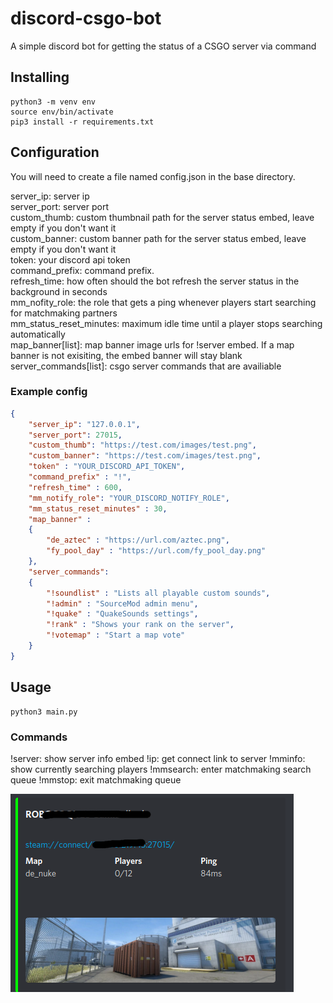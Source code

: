 # discord-csgo-bot
A simple discord bot for getting the status of a CSGO server via command

## Installing
```
python3 -m venv env
source env/bin/activate
pip3 install -r requirements.txt
```
## Configuration
You will need to create a file named config.json in the base directory.

server_ip: server ip  
server_port: server port  
custom_thumb: custom thumbnail path for the server status embed, leave empty if you don't want it  
custom_banner: custom banner path for the server status embed, leave empty if you don't want it  
token: your discord api token  
command_prefix: command prefix.  
refresh_time: how often should the bot refresh the server status in the background in seconds  
mm_nofity_role: the role that gets a ping whenever players start searching for matchmaking partners  
mm_status_reset_minutes: maximum idle time until a player stops searching automatically  
map_banner[list]: map banner image urls for !server embed. If a map banner is not exisiting, the embed banner will stay blank  
server_commands[list]: csgo server commands that are availiable  

### Example config
```json
{
    "server_ip": "127.0.0.1",
    "server_port": 27015,
    "custom_thumb": "https://test.com/images/test.png",
    "custom_banner": "https://test.com/images/test.png",
    "token" : "YOUR_DISCORD_API_TOKEN",
    "command_prefix" : "!",
    "refresh_time" : 600,
    "mm_notify_role": "YOUR_DISCORD_NOTIFY_ROLE",
    "mm_status_reset_minutes" : 30,
    "map_banner" : 
    {
        "de_aztec" : "https://url.com/aztec.png",
        "fy_pool_day" : "https://url.com/fy_pool_day.png"
    },
    "server_commands":
    {
        "!soundlist" : "Lists all playable custom sounds",
        "!admin" : "SourceMod admin menu",
        "!quake" : "QuakeSounds settings",
        "!rank" : "Shows your rank on the server",
        "!votemap" : "Start a map vote"
    }
}
```

## Usage
```
python3 main.py
```

### Commands
!server: show server info embed
!ip: get connect link to server
!mminfo: show currently searching players
!mmsearch: enter matchmaking search queue
!mmstop: exit matchmaking queue

![Response from bot](response.png?raw=true "response")